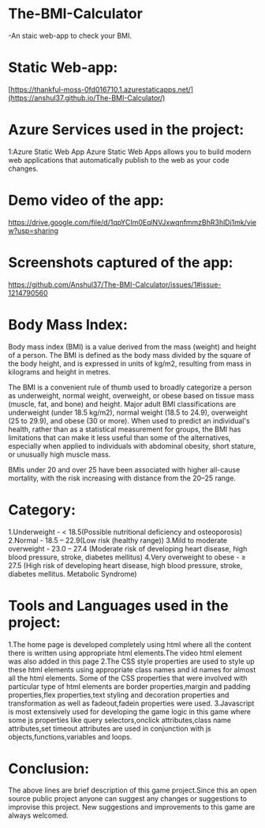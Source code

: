 # The-BMI-Calculator
-An staic web-app to check your BMI.
# Static Web-app:
[https://thankful-moss-0fd016710.1.azurestaticapps.net/](https://anshul37.github.io/The-BMI-Calculator/)
# Azure Services used in the project:
1:Azure Static Web App Azure Static Web Apps allows you to build modern web applications that automatically publish to the web as your code changes.
# Demo video of the app:
  https://drive.google.com/file/d/1qpYCIm0EqlNVJxwqnfmmzBhR3hlDj1mk/view?usp=sharing
# Screenshots captured of the app:
https://github.com/Anshul37/The-BMI-Calculator/issues/1#issue-1214790560
# Body Mass Index:
  Body mass index (BMI) is a value derived from the mass (weight) and height of a person. The BMI is defined as the body mass divided by the square of the body height, and is expressed in units of kg/m2, resulting from mass in kilograms and height in metres.
  
  The BMI is a convenient rule of thumb used to broadly categorize a person as underweight, normal weight, overweight, or obese based on tissue mass (muscle, fat, and bone) and height. Major adult BMI classifications are underweight (under 18.5 kg/m2), normal weight (18.5 to 24.9), overweight (25 to 29.9), and obese (30 or more). When used to predict an individual's health, rather than as a statistical measurement for groups, the BMI has limitations that can make it less useful than some of the alternatives, especially when applied to individuals with abdominal obesity, short stature, or unusually high muscle mass.
  
 BMIs under 20 and over 25 have been associated with higher all-cause mortality, with the risk increasing with distance from the 20–25 range.

  # Category:
  1.Underweight - < 18.5(Possible nutritional deficiency and osteoporosis)
  2.Normal - 18.5 – 22.9(Low risk (healthy range))
  3.Mild to moderate overweight -	23.0 – 27.4	(Moderate risk of developing heart disease, high blood pressure, stroke, diabetes mellitus)
  4.Very overweight to obese - ≥ 27.5	(High risk of developing heart disease, high blood pressure, stroke, diabetes mellitus. Metabolic Syndrome)
# Tools and Languages used in the project:
1.The home page is developed completely using html where all the content there is written using appropriate html elements.The video html element was also added in this   page
2.The CSS style properties are used to style up these html elements using appropriate class names and id names for almost all the html elements.
Some of the CSS properties that were involved with particular type of html elements are border properties,margin and padding properties,flex properties,text styling and decoration properties and transformation as well as fadeout,fadein properties were used.
3.Javascript is most extensively used for developing the game logic in this game where some js properties like query selectors,onclick attributes,class name        attributes,set timeout attributes are used in conjunction with js objects,functions,variables and loops.
# Conclusion:
  The above lines are brief description of this game project.Since this an open source public project anyone can suggest any changes or suggestions to improvise this       project.
  New suggestions and improvements to this game are always welcomed.
